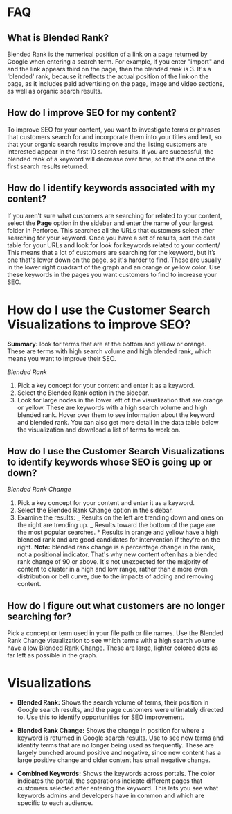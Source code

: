 # FAQ

## What is Blended Rank?

Blended Rank is the numerical position of a link on a page returned by Google when entering a search term. For example, if you enter "import" and and the link appears third on the page, then the blended rank is 3. It's a 'blended' rank, because it reflects the actual position of the link on the page, as it includes paid advertising on the page, image and video sections, as well as organic search results.

## How do I improve SEO for my content?

To improve SEO for your content, you want to investigate terms or phrases that customers search for and incorporate them into your titles and text, so that your organic search results improve and the listing customers are interested appear in the first 10 search results. If you are successful, the blended rank of a keyword will decrease over time, so that it's one of the first search results returned.

## How do I identify keywords associated with my content?

If you aren't sure what customers are searching for related to your content, select the **Page** option in the sidebar and enter the name of your largest folder in Perforce. This searches all the URLs that customers select after searching for your keyword.
Once you have a set of results, sort the data table for your URLs and look for look for keywords related to your content/ This means that a lot of customers are searching for the keyword, but it’s one that's lower down on the page, so it's harder to find. These are usually in the lower right quadrant of the graph and an orange or yellow color. Use these keywords in the pages you want customers to find to increase your SEO.

# How do I use the Customer Search Visualizations to improve SEO?

**Summary:** look for terms that are at the bottom and yellow or orange. These are terms with high search volume and high blended rank, which means you want to improve their SEO.

_Blended Rank_

1. Pick a key concept for your content and enter it as a keyword.
2. Select the Blended Rank option in the sidebar.
3. Look for large nodes in the lower left of the visualization that are orange or yellow. These are keywords with a high search volume and high blended rank. Hover over them to see information about the keyword and blended rank. You can also get more detail in the data table below the visualization and download a list of terms to work on.

## How do I use the Customer Search Visualizations to identify keywords whose SEO is going up or down?

_Blended Rank Change_

1. Pick a key concept for your content and enter it as a keyword.
2. Select the Blended Rank Change option in the sidebar.
3. Examine the results:
   _ Results on the left are trending down and ones on the right are trending up.
   _ Results toward the bottom of the page are the most popular searches. \* Results in orange and yellow have a high blended rank and are good candidates for intervention if they're on the right.
   **Note:** blended rank change is a percentage change in the rank, not a positional indicator. That's why new content often has a blended rank change of 90 or above. It's not unexpected for the majority of content to cluster in a high and low range, rather than a more even distribution or bell curve, due to the impacts of adding and removing content.

## How do I figure out what customers are no longer searching for?

Pick a concept or term used in your file path or file names. Use the Blended Rank Change visualization to see which terms with a high search volume have a low Blended Rank Change. These are large, lighter colored dots as far left as possible in the graph.

# Visualizations

- **Blended Rank:** Shows the search volume of terms, their position in Google search results, and the page customers were ultimately directed to. Use this to identify opportunities for SEO improvement.

- **Blended Rank Change:** Shows the change in position for where a keyword is returned in Google search results. Use to see new terms and identify terms that are no longer being used as frequently. These are largely bunched around positive and negative, since new content has a large positive change and older content has small negative change.

- **Combined Keywords:** Shows the keywords across portals. The color indicates the portal, the separations indicate different pages that customers selected after entering the keyword. This lets you see what keywords admins and developers have in common and which are specific to each audience.
